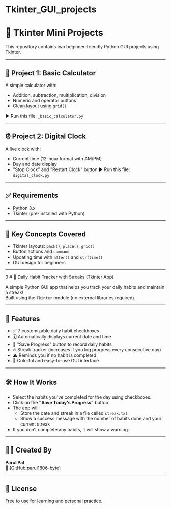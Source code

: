 # Tkinter_GUI_projects
# 🧰 Tkinter Mini Projects

This repository contains two beginner-friendly Python GUI projects using Tkinter.

---

## 🔢 Project 1: Basic Calculator

A simple calculator with:

- Addition, subtraction, multiplication, division
- Numeric and operator buttons
- Clean layout using `grid()`

▶️ Run this file: `_basic_calculator.py`

---

## ⏰ Project 2: Digital Clock

A live clock with:
- Current time (12-hour format with AM/PM)
- Day and date display
- "Stop Clock" and "Restart Clock" button
▶️ Run this file: `digital_clock.py`

---

## ✅ Requirements

- Python 3.x
- Tkinter (pre-installed with Python)

---

## 🧠 Key Concepts Covered

- Tkinter layouts: `pack()`, `place()`, `grid()`
- Button actions and `command`
- Updating time with `after()` and `strftime()`
- GUI design for beginners

---
3 # 📝 Daily Habit Tracker with Streaks (Tkinter App)

A simple Python GUI app that helps you track your daily habits and maintain a streak!  
Built using the `Tkinter` module (no external libraries required).

---

## 🚀 Features

- ✅ 7 customizable daily habit checkboxes
- 🗓️ Automatically displays current date and time
- 💾 "Save Progress" button to record daily habits
- 🔥 Streak tracker (increases if you log progress every consecutive day)
- ⚠️ Reminds you if no habit is completed
- 🎨 Colorful and easy-to-use GUI interface

---

## 🛠️ How It Works

- Select the habits you've completed for the day using checkboxes.
- Click on the **"Save Today's Progress"** button.
- The app will:
  - Store the date and streak in a file called `streak.txt`
  - Show a success message with the number of habits done and your current streak
- If you don’t complete any habits, it will show a warning.

---

## 👩‍💻 Created By

**Parul Pal**  
🔗 [GitHub:parul1806-byte]

---

## 📄 License

Free to use for learning and personal practice.
